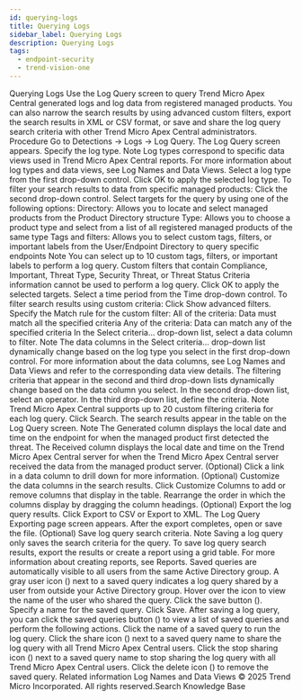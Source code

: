 ```yaml
---
id: querying-logs
title: Querying Logs
sidebar_label: Querying Logs
description: Querying Logs
tags:
  - endpoint-security
  - trend-vision-one
---
```


 Querying Logs Use the Log Query screen to query Trend Micro Apex Central generated logs and log data from registered managed products. You can also narrow the search results by using advanced custom filters, export the search results in XML or CSV format, or save and share the log query search criteria with other Trend Micro Apex Central administrators. Procedure Go to Detections → Logs → Log Query. The Log Query screen appears. Specify the log type. Note Log types correspond to specific data views used in Trend Micro Apex Central reports. For more information about log types and data views, see Log Names and Data Views. Select a log type from the first drop-down control. Click OK to apply the selected log type. To filter your search results to data from specific managed products: Click the second drop-down control. Select targets for the query by using one of the following options: Directory: Allows you to locate and select managed products from the Product Directory structure Type: Allows you to choose a product type and select from a list of all registered managed products of the same type Tags and filters: Allows you to select custom tags, filters, or important labels from the User/Endpoint Directory to query specific endpoints Note You can select up to 10 custom tags, filters, or important labels to perform a log query. Custom filters that contain Compliance, Important, Threat Type, Security Threat, or Threat Status Criteria information cannot be used to perform a log query. Click OK to apply the selected targets. Select a time period from the Time drop-down control. To filter search results using custom criteria: Click Show advanced filters. Specify the Match rule for the custom filter: All of the criteria: Data must match all the specified criteria Any of the criteria: Data can match any of the specified criteria In the Select criteria... drop-down list, select a data column to filter. Note The data columns in the Select criteria... drop-down list dynamically change based on the log type you select in the first drop-down control. For more information about the data columns, see Log Names and Data Views and refer to the corresponding data view details. The filtering criteria that appear in the second and third drop-down lists dynamically change based on the data column you select. In the second drop-down list, select an operator. In the third drop-down list, define the criteria. Note Trend Micro Apex Central supports up to 20 custom filtering criteria for each log query. Click Search. The search results appear in the table on the Log Query screen. Note The Generated column displays the local date and time on the endpoint for when the managed product first detected the threat. The Received column displays the local date and time on the Trend Micro Apex Central server for when the Trend Micro Apex Central server received the data from the managed product server. (Optional) Click a link in a data column to drill down for more information. (Optional) Customize the data columns in the search results. Click Customize Columns to add or remove columns that display in the table. Rearrange the order in which the columns display by dragging the column headings. (Optional) Export the log query results. Click Export to CSV or Export to XML. The Log Query Exporting page screen appears. After the export completes, open or save the file. (Optional) Save log query search criteria. Note Saving a log query only saves the search criteria for the query. To save log query search results, export the results or create a report using a grid table. For more information about creating reports, see Reports. Saved queries are automatically visible to all users from the same Active Directory group. A gray user icon () next to a saved query indicates a log query shared by a user from outside your Active Directory group. Hover over the icon to view the name of the user who shared the query. Click the save button (). Specify a name for the saved query. Click Save. After saving a log query, you can click the saved queries button () to view a list of saved queries and perform the following actions. Click the name of a saved query to run the log query. Click the share icon () next to a saved query name to share the log query with all Trend Micro Apex Central users. Click the stop sharing icon () next to a saved query name to stop sharing the log query with all Trend Micro Apex Central users. Click the delete icon () to remove the saved query. Related information Log Names and Data Views © 2025 Trend Micro Incorporated. All rights reserved.Search Knowledge Base